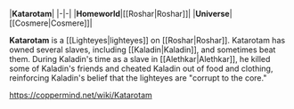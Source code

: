 |**Katarotam**|
|-|-|
|**Homeworld**|[[Roshar\|Roshar]]|
|**Universe**|[[Cosmere\|Cosmere]]|

**Katarotam** is a [[Lighteyes\|lighteyes]] on [[Roshar\|Roshar]].
Katarotam has owned several slaves, including [[Kaladin\|Kaladin]], and sometimes beat them. During Kaladin's time as a slave in [[Alethkar\|Alethkar]], he killed some of Kaladin's friends and cheated Kaladin out of food and clothing, reinforcing Kaladin's belief that the lighteyes are "corrupt to the core."



https://coppermind.net/wiki/Katarotam